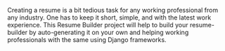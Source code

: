 Creating a resume is a bit tedious task for any working professional from any industry. One has to keep it short, simple, and with the latest work experience. This Resume Builder project will help to build your resume-builder by auto-generating it on your own and helping working professionals with the same using Django frameworks.
